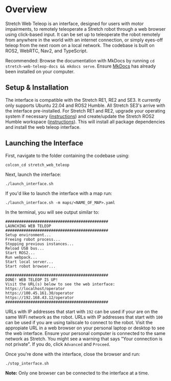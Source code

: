 # Overview

Stretch Web Teleop is an interface, designed for users with motor impairments, to remotely teleoperate a Stretch robot through a web browser using click-based input. It can be set up to teleoperate the robot remotely from anywhere in the world with an internet connection, or simply eyes-off teleop from the next room on a local network. The codebase is built on ROS2, WebRTC, Nav2, and TypeScript.

Recommended: Browse the documentation with MkDocs by running `cd stretch-web-teleop-docs && mkdocs serve`. Ensure [MkDocs](https://www.mkdocs.org/getting-started/) has already been installed on your computer.

## Setup & Installation

The interface is compatible with the Stretch RE1, RE2 and SE3. It currently only supports Ubuntu 22.04 and ROS2 Humble. All Stretch SE3's arrive with the interface pre-installed. For Stretch RE1 and RE2, upgrade your operating system if necessary ([instructions](https://docs.hello-robot.com/0.3/installation/robot_install/)) and create/update the Stretch ROS2 Humble workspace ([instructions](https://docs.hello-robot.com/0.3/installation/ros_workspace/)). This will install all package dependencies and install the web teleop interface.

## Launching the Interface

First, navigate to the folder containing the codebase using:

```
colcon_cd stretch_web_teleop
```

Next, launch the interface:

```
./launch_interface.sh
```

If you'd like to launch the interface with a map run:

```
./launch_interface.sh -m maps/<NAME_OF_MAP>.yaml
```

In the terminal, you will see output similar to:

```
#############################################
LAUNCHING WEB TELEOP
#############################################
Setup environment...
Freeing robot process...
Stopping previous instances...
Reload USB bus...
Start ROS2...
Run webpack...
Start local server...
Start robot browser...

#############################################
DONE! WEB TELEOP IS UP!
Visit the URL(s) below to see the web interface:
https://localhost/operator
https://100.45.161.30/operator
https://192.168.43.12/operator
#############################################
```

URLs with IP addresses that start with `192` can be used if your are on the same WiFi network as the robot. URLs with IP addresses that start with `100` can be used if you are using tailscale to connect to the robot. Visit the appropiate URL in a web browser on your personal laptop or desktop to see the web interface. Ensure your personal computer is connected to the same network as Stretch. You might see a warning that says "Your connection is not private". If you do, click `Advanced` and `Proceed`.

Once you're done with the interface, close the browser and run:

```
./stop_interface.sh
```

**Note:** Only one browser can be connected to the interface at a time.
